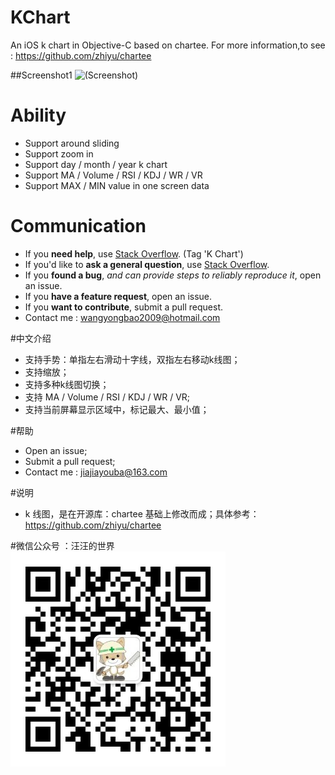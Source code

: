 # KChart
An iOS k chart in Objective-C based on chartee. For more information,to see : https://github.com/zhiyu/chartee

##Screenshot1
![(Screenshot)](https://github.com/YongbaoWang/KChart/blob/master/EverChart/Screen%20Shot.png)

# Ability
- Support around sliding
- Support zoom in
- Support day / month / year k chart
- Support MA / Volume / RSI / KDJ / WR / VR
- Support MAX / MIN value in one screen data

# Communication

- If you **need help**, use [Stack Overflow](http://stackoverflow.com). (Tag 'K Chart')
- If you'd like to **ask a general question**, use [Stack Overflow](http://stackoverflow.com).
- If you **found a bug**, _and can provide steps to reliably reproduce it_, open an issue.
- If you **have a feature request**, open an issue.
- If you **want to contribute**, submit a pull request.
- Contact me : wangyongbao2009@hotmail.com

#中文介绍
- 支持手势：单指左右滑动十字线，双指左右移动k线图；
- 支持缩放；
- 支持多种k线图切换；
- 支持 MA / Volume / RSI / KDJ / WR / VR;
- 支持当前屏幕显示区域中，标记最大、最小值；

#帮助
- Open an issue;
- Submit a pull request;
- Contact me : jiajiayouba@163.com

#说明
- k 线图，是在开源库：chartee 基础上修改而成；具体参考：https://github.com/zhiyu/chartee

#微信公众号 ：汪汪的世界
![(WeChat)](https://github.com/YongbaoWang/EverShowPath/blob/master/EverShowPath/wechat_num.jpg)

